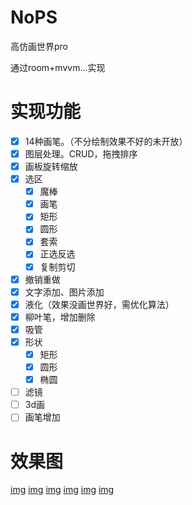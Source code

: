 # NoPS

高仿画世界pro

通过room+mvvm...实现

# 实现功能

- [x] 14种画笔。（不分绘制效果不好的未开放）
- [x] 图层处理。CRUD，拖拽排序
- [x] 画板旋转缩放
- [x] 选区
    - [x] 魔棒
    - [x] 画笔
    - [x] 矩形
    - [x] 圆形
    - [x] 套索
    - [x] 正选反选
    - [x] 复制剪切
- [x] 撤销重做
- [x] 文字添加、图片添加
- [x] 液化（效果没画世界好，需优化算法）
- [x] 柳叶笔，增加删除
- [x] 吸管
- [x] 形状
  - [x] 矩形
  - [x] 圆形
  - [x] 椭圆

- [ ] 滤镜
- [ ] 3d画
- [ ] 画笔增加

# 效果图
[img](./screenshot/home_create.png)
[img](./screenshot/size_select.png)
[img](./screenshot/draw_pen.png)
[img](./screenshot/pen_setting.png)
[img](./screenshot/draw_tools.png)
[img](./screenshot/room.png)